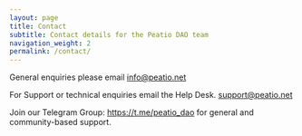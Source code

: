 ```yaml
---
layout: page
title: Contact
subtitle: Contact details for the Peatio DAO team
navigation_weight: 2
permalink: /contact/
---
```



General enquiries please email <a href="mailto: info@peatio.net">info@peatio.net</a>

For Support or technical enquiries email the Help Desk. <a href="mailto: support@peatio.net">support@peatio.net</a>
 
Join our Telegram Group: <a href="https://t.me/peatio_dao" target="_blank">https://t.me/peatio_dao</a> for general and community-based support.
